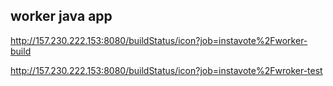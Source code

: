 ## worker java app



http://157.230.222.153:8080/buildStatus/icon?job=instavote%2Fworker-build


http://157.230.222.153:8080/buildStatus/icon?job=instavote%2Fwroker-test
